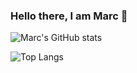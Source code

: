 ### Hello there, I am Marc 👋

![Marc's GitHub stats](https://github-readme-stats.vercel.app/api?username=marcfyk&show_icons=true&theme=transparent)

![Top Langs](https://github-readme-stats.vercel.app/api/top-langs/?username=marcfyk&layout=compact&langs_count=8&theme=transparent)

<!--
**marcfyk/marcfyk** is a ✨ _special_ ✨ repository because its `README.md` (this file) appears on your GitHub profile.

Here are some ideas to get you started:

- 🔭 I’m currently working on ...
- 🌱 I’m currently learning ...
- 👯 I’m looking to collaborate on ...
- 🤔 I’m looking for help with ...
- 💬 Ask me about ...
- 📫 How to reach me: ...
- 😄 Pronouns: ...
- ⚡ Fun fact: ...
-->
